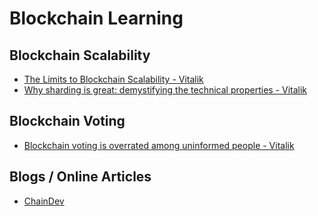 # Blockchain Learning

## Blockchain Scalability

* [The Limits to Blockchain Scalability - Vitalik](https://vitalik.ca/general/2021/05/23/scaling.html)
* [Why sharding is great: demystifying the technical properties - Vitalik](https://vitalik.ca/general/2021/04/07/sharding.html)

## Blockchain Voting

* [Blockchain voting is overrated among uninformed people - Vitalik](https://vitalik.ca/general/2021/05/25/voting2.html)

## Blogs / Online Articles

* [ChainDev](https://chaindev.pl/)